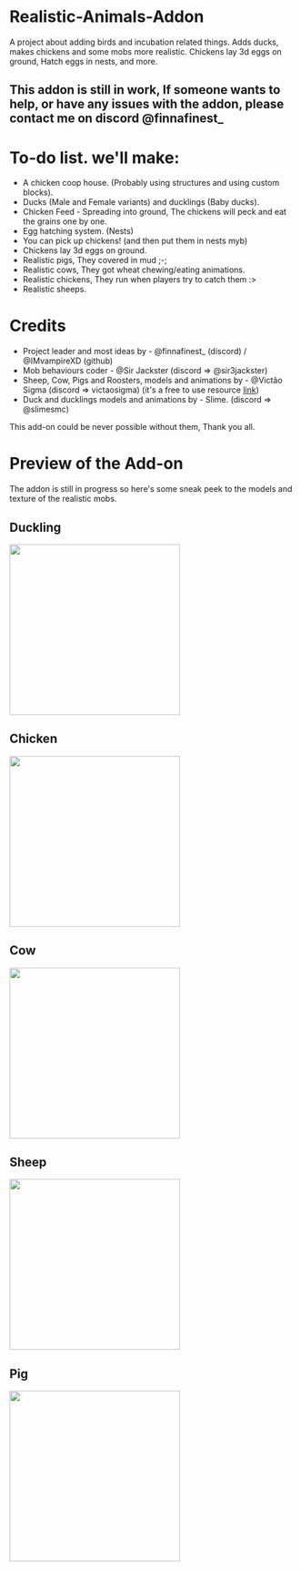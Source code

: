 # Realistic-Animals-Addon
A project about adding birds and incubation related things. Adds ducks, makes chickens and some mobs more realistic. Chickens lay 3d eggs on ground, Hatch eggs in nests, and more.

## This addon is still in work, If someone wants to help, or have any issues with the addon, please contact me on discord @finnafinest_

# To-do list. we'll make:
- A chicken coop house. (Probably using structures and using custom blocks).
- Ducks (Male and Female variants) and ducklings (Baby ducks).
- Chicken Feed - Spreading into ground, The chickens will peck and eat the grains one by one.
- Egg hatching system. (Nests)
- You can pick up chickens! (and then put them in nests myb)
- Chickens lay 3d eggs on ground.
- Realistic pigs, They covered in mud ;-;
- Realistic cows, They got wheat chewing/eating animations.
- Realistic chickens, They run when players try to catch them :>
- Realistic sheeps.

# Credits
- Project leader and most ideas by - @finnafinest_ (discord) / @IMvampireXD (github)
- Mob behaviours coder - @Sir Jackster (discord => @sir3jackster)
- Sheep, Cow, Pigs and Roosters, models and animations by - @Victão Sigma (discord => victaosigma) (it's a free to use resource [link](https://discord.com/channels/523663022053392405/1401389263219593350))
- Duck and ducklings models and animations by - Slime. (discord => @slimesmc)

This add-on could be never possible without them, Thank you all.

# Preview of the Add-on
The addon is still in progress so here's some sneak peek to the models and texture of the realistic mobs.

## Duckling
<img src="https://cdn.discordapp.com/attachments/1396794001545498666/1396827663393624175/duckling2.gif?ex=6890a422&is=688f52a2&hm=df45343c4d990ad61507747bdfe755b304994152ca9a27432c1ba9d0b5c5c06b&" width="300">

## Chicken
<img src="https://cdn.discordapp.com/attachments/1401389263219593350/1401389906105860127/SPOILER_SPOILER_chicken.gif?ex=6890198e&is=688ec80e&hm=1416f04979d2fec5ff8050abb395948fdb6b64b1d6a87ce6d6c4c71317bcdfad&" width="300">

## Cow
<img src="https://cdn.discordapp.com/attachments/1401389263219593350/1401390628709077012/bull.gif?ex=68901a3a&is=688ec8ba&hm=9882611d3ff59db672c4872856a8667ff5883d113e18caea49e948286ca8705c&" width="300">

## Sheep
<img src="https://cdn.discordapp.com/attachments/1401389263219593350/1401390708497055824/sheep.gif?ex=68901a4d&is=688ec8cd&hm=2d3d3853ab048a921b45c877ea2e001056c195ae27fee8afe05bf4c70db23a2a&" width="300">

## Pig
<img src="https://cdn.discordapp.com/attachments/1401389263219593350/1401390808355049533/pig.gif?ex=68901a65&is=688ec8e5&hm=44f080bd24fb41a590ad45a643a20e4a15899e3046cb32e1084905cf31cd91a1&" width="300">
